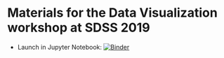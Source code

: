 # Materials for the Data Visualization workshop at SDSS 2019
 - Launch in Jupyter Notebook: [![Binder](http://mybinder.org/badge.svg)](http://mybinder.org/v2/gh/WSU-DataScience/SDSS19-dataviz-workshop/master)
